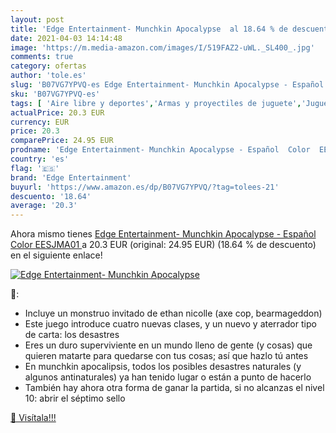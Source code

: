```yaml
---
layout: post
title: 'Edge Entertainment- Munchkin Apocalypse  al 18.64 % de descuento'
date: 2021-04-03 14:14:48
image: 'https://m.media-amazon.com/images/I/519FAZ2-uWL._SL400_.jpg'
comments: true
category: ofertas
author: 'tole.es'
slug: 'B07VG7YPVQ-es Edge Entertainment- Munchkin Apocalypse - Español Color...'
sku: 'B07VG7YPVQ-es'
tags: [ 'Aire libre y deportes','Armas y proyectiles de juguete','Juguetes','Juguetes y juegos','edge entertainment','munchkin', ]
actualPrice: 20.3 EUR
currency: EUR
price: 20.3
comparePrice: 24.95 EUR
prodname: 'Edge Entertainment- Munchkin Apocalypse - Español  Color  EESJMA01 '
country: 'es'
flag: '🇪🇸'
brand: 'Edge Entertainment'
buyurl: 'https://www.amazon.es/dp/B07VG7YPVQ/?tag=tolees-21'
descuento: '18.64'
average: '20.3'
---
```


Ahora mismo tienes [Edge Entertainment- Munchkin Apocalypse - Español  Color  EESJMA01 ](https://www.amazon.es/dp/B07VG7YPVQ/?tag=tolees-21) a 20.3 EUR (original: 24.95 EUR) (18.64 %  de descuento) en el siguiente enlace!

[![Edge Entertainment- Munchkin Apocalypse ](https://m.media-amazon.com/images/I/519FAZ2-uWL._SL400_.jpg)](https://www.amazon.es/dp/B07VG7YPVQ/?tag=tolees-21)

🔎:

- Incluye un monstruo invitado de ethan nicolle (axe cop, bearmageddon)
- Este juego introduce cuatro nuevas clases, y un nuevo y aterrador tipo de carta: los desastres
- Eres un duro superviviente en un mundo lleno de gente (y cosas) que quieren matarte para quedarse con tus cosas; así que hazlo tú antes
- En munchkin apocalipsis, todos los posibles desastres naturales (y algunos antinaturales) ya han tenido lugar o están a punto de hacerlo
- También hay ahora otra forma de ganar la partida, si no alcanzas el nivel 10: abrir el séptimo sello

[🛒 Visítala!!!](https://www.amazon.es/dp/B07VG7YPVQ/?tag=tolees-21)
